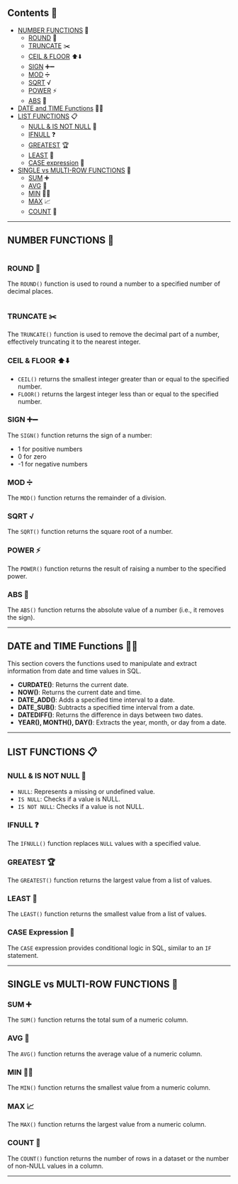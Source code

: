 ## Contents 📑

- [NUMBER FUNCTIONS](#number-functions) 🔢
    - [ROUND](#round) 🔄
    - [TRUNCATE](#truncate) ✂️
    - [CEIL & FLOOR](#ceil--floor) ⬆️⬇️
    - [SIGN](#sign) ➕➖
    - [MOD](#mod) ➗
    - [SQRT](#sqrt) √
    - [POWER](#power) ⚡
    - [ABS](#abs) 💪
- [DATE and TIME Functions](#date-and-time-functions) 📅⏰
- [LIST FUNCTIONS](#list-functions) 📋
    - [NULL & IS NOT NULL](#null--is-not-null) 🚫
    - [IFNULL](#ifnull) ❓
    - [GREATEST](#greatest) 🏆
    - [LEAST](#least) 🥇
    - [CASE expression](#case-expression) 🧩
- [SINGLE vs MULTI-ROW FUNCTIONS](#single-vs-multi-row-functions) 🧮
    - [SUM](#sum) ➕
    - [AVG](#avg) 🔢
    - [MIN](#min) 🧑‍💻
    - [MAX](#max) 📈
    - [COUNT](#count) 🔢

---

## NUMBER FUNCTIONS 🔢

![]()

### ROUND 🔄

The `ROUND()` function is used to round a number to a specified number of decimal places.

![]()

### TRUNCATE ✂️

The `TRUNCATE()` function is used to remove the decimal part of a number, effectively truncating it to the nearest integer.



### CEIL & FLOOR ⬆️⬇️

- `CEIL()` returns the smallest integer greater than or equal to the specified number.
- `FLOOR()` returns the largest integer less than or equal to the specified number.



### SIGN ➕➖

The `SIGN()` function returns the sign of a number: 
- 1 for positive numbers
- 0 for zero
- -1 for negative numbers



### MOD ➗

The `MOD()` function returns the remainder of a division.



### SQRT √

The `SQRT()` function returns the square root of a number.



### POWER ⚡

The `POWER()` function returns the result of raising a number to the specified power.



### ABS 💪

The `ABS()` function returns the absolute value of a number (i.e., it removes the sign).



---

## DATE and TIME Functions 📅⏰

This section covers the functions used to manipulate and extract information from date and time values in SQL.

- **CURDATE()**: Returns the current date.
- **NOW()**: Returns the current date and time.
- **DATE_ADD()**: Adds a specified time interval to a date.
- **DATE_SUB()**: Subtracts a specified time interval from a date.
- **DATEDIFF()**: Returns the difference in days between two dates.
- **YEAR(), MONTH(), DAY()**: Extracts the year, month, or day from a date.



---

## LIST FUNCTIONS 📋

### NULL & IS NOT NULL 🚫

- `NULL`: Represents a missing or undefined value.
- `IS NULL`: Checks if a value is NULL.
- `IS NOT NULL`: Checks if a value is not NULL.



### IFNULL ❓

The `IFNULL()` function replaces `NULL` values with a specified value.



### GREATEST 🏆

The `GREATEST()` function returns the largest value from a list of values.



### LEAST 🥇

The `LEAST()` function returns the smallest value from a list of values.



### CASE Expression 🧩

The `CASE` expression provides conditional logic in SQL, similar to an `IF` statement.



---

## SINGLE vs MULTI-ROW FUNCTIONS 🧮

### SUM ➕

The `SUM()` function returns the total sum of a numeric column.



### AVG 🔢

The `AVG()` function returns the average value of a numeric column.



### MIN 🧑‍💻

The `MIN()` function returns the smallest value from a numeric column.



### MAX 📈

The `MAX()` function returns the largest value from a numeric column.



### COUNT 🔢

The `COUNT()` function returns the number of rows in a dataset or the number of non-NULL values in a column.



---